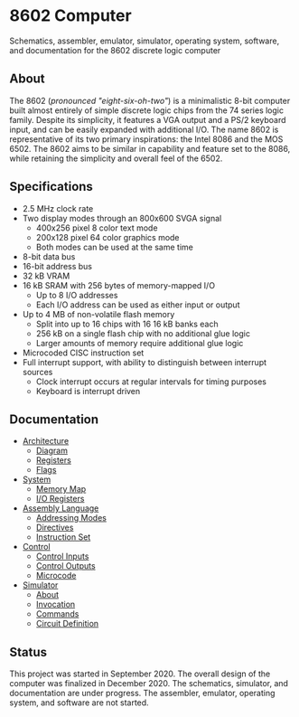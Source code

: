 # 8602 Computer
Schematics, assembler, emulator, simulator, operating system, software, and documentation for the 8602 discrete logic computer

## About
The 8602 (_pronounced "eight-six-oh-two"_) is a minimalistic 8-bit computer built almost entirely of simple discrete logic chips from the 74 series logic family. Despite its simplicity, it features a VGA output and a PS/2 keyboard input, and can be easily expanded with additional I/O. The name 8602 is representative of its two primary inspirations: the Intel 8086 and the MOS 6502. The 8602 aims to be similar in capability and feature set to the 8086, while retaining the simplicity and overall feel of the 6502.

## Specifications
- 2.5 MHz clock rate
- Two display modes through an 800x600 SVGA signal
	- 400x256 pixel 8 color text mode
	- 200x128 pixel 64 color graphics mode
	- Both modes can be used at the same time
- 8-bit data bus
- 16-bit address bus
- 32 kB VRAM
- 16 kB SRAM with 256 bytes of memory-mapped I/O
	- Up to 8 I/O addresses
	- Each I/O address can be used as either input or output
- Up to 4 MB of non-volatile flash memory
	- Split into up to 16 chips with 16 16 kB banks each
	- 256 kB on a single flash chip with no additional glue logic
	- Larger amounts of memory require additional glue logic
- Microcoded CISC instruction set
- Full interrupt support, with ability to distinguish between interrupt sources
	- Clock interrupt occurs at regular intervals for timing purposes
	- Keyboard is interrupt driven

## Documentation
- [Architecture](./docs/arch.md)
	- [Diagram](./docs/arch.md#diagram)
	- [Registers](./docs/arch.md#registers)
	- [Flags](./docs/arch.md#flags)
- [System](./docs/system.md)
	- [Memory Map](./docs/system.md#memory-map)
	- [I/O Registers](./docs/system.md#io-registers)
- [Assembly Language](./docs/assembly.md)
	- [Addressing Modes](./docs/assembly.md#addressing-modes)
	- [Directives](./docs/assembly.md#directives)
	- [Instruction Set](./docs/assembly.md#instruction-set)
- [Control](./docs/control.md)
	- [Control Inputs](./docs/control.md#control-inputs)
	- [Control Outputs](./docs/control.md#control-outputs)
	- [Microcode](./docs/control.md#microcode)
- [Simulator](./docs/simulator.md)
	- [About](./docs/simulator.md#about)
	- [Invocation](./docs/simulator.md#invocation)
	- [Commands](./docs/simulator.md#commands)
	- [Circuit Definition](./docs/simulator.md#circuit-definition)

## Status
This project was started in September 2020. The overall design of the computer was finalized in December 2020. The schematics, simulator, and documentation are under progress. The assembler, emulator, operating system, and software are not started.
